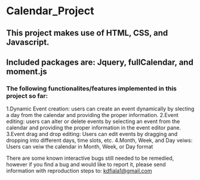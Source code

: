 # Calendar_Project

## This project makes use of HTML, CSS, and Javascript.

## Included packages are: Jquery, fullCalendar, and moment.js



### The following functionalites/features implemented in this project so far:


1.Dynamic Event creation: users can create an event dynamically by slecting a day from the calendar and providing the proper information.
2.Event editing: users can alter or delete events by selecting an event from the calendar and providing the proper information in the event editor pane.
3.Event drag and drop editing: Users can edit events by dragging and dropping into different days, time slots, etc.
4.Month, Week, and Day veiws: Users can veiw the calendar in Month, Week, or Day format

There are some known interactive bugs still needed to be remedied, however if you find a bug and would like to report it, please send information with reproduction steps to:
kdfiala1@gmail.com